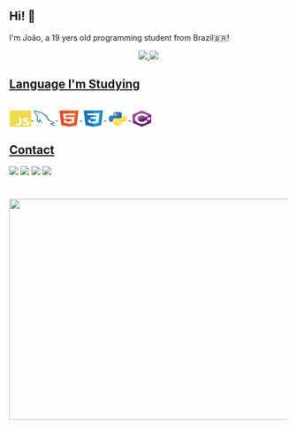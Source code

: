 ## Hi! 👋

I'm João, a 19 yers old programming student from Brazil🇧🇷!

<!--## Stats 
![OlumTanrisi](https://github-readme-stats.vercel.app/api?username=OlumTanrisi&show_icons=true&theme=tokyonight) -->

<div align="center">
  <a href="https://github.com/gDorigon">
  <img height="130px" weight="110px" src="https://github-readme-stats.vercel.app/api?username=OlumTanrisi&show_icons=true&theme=tokyonight&include_all_commits=true&count_private=true"/>
   <img height="130px" weight="90px" src="https://github-readme-stats.vercel.app/api/top-langs/?username=OlumTanrisi&layout=compact&langs_count=7&theme=tokyonight"/>
</div>

## Language I'm Studying

<div style="display: inline_block"><br>
  <img align="center" alt="Olum-Js" height="30" width="40" src="https://raw.githubusercontent.com/devicons/devicon/master/icons/javascript/javascript-plain.svg">
  <img align="center" alt="Olum-MySQL" height="30" width="40" src="https://raw.githubusercontent.com/devicons/devicon/master/icons/mysql/mysql-original.svg">
  <img align="center" alt="Olum HTML" height="30" width="40" src="https://raw.githubusercontent.com/devicons/devicon/master/icons/html5/html5-original.svg">
  <img align="center" alt="Olum-CSS" height="30" width="40" src="https://raw.githubusercontent.com/devicons/devicon/master/icons/css3/css3-original.svg">
  <img align="center" alt="Olum-Python" height="30" width="40" src="https://raw.githubusercontent.com/devicons/devicon/master/icons/python/python-original.svg">
  <img align="center" alt="Olum-Csharp" height="30" width="40" src="https://raw.githubusercontent.com/devicons/devicon/master/icons/csharp/csharp-original.svg">
</div>

## Contact
 
<div> 
  <a href="https://instagram.com/atlxxdlx" target="_blank"><img src="https://img.shields.io/badge/-Instagram-%23E4405F?style=for-the-badge&logo=instagram&logoColor=white" target="_blank"></a>
  <a href="https://twitter.com/atlxxdlx" target="_blank"><img src="https://img.shields.io/badge/-Twitter-1DA1F2?style=for-the-badge&logo=twitter&logoColor=white" target="_blank"></a>
 	<!-- <a href="https://www.twitch.tv/ATLxxDlx" target="_blank"><img src="https://img.shields.io/badge/Twitch-9146FF?style=for-the-badge&logo=twitch&logoColor=white" target="_blank"></a> -->
 <a href="https://discord.gg/olumtanrisi" target="_blank"><img src="https://img.shields.io/badge/Discord-7289DA?style=for-the-badge&logo=discord&logoColor=white" target="_blank"></a> 
  <a href = "mailto:subjvieira@gmail.com"><img src="https://img.shields.io/badge/-Gmail-%23333?style=for-the-badge&logo=gmail&logoColor=white" target="_blank"></a>

</div>

##

<h1 align="center">
  <img src="https://imgur.com/RFUEG6W" width="900" height="400"/>
</h1>

